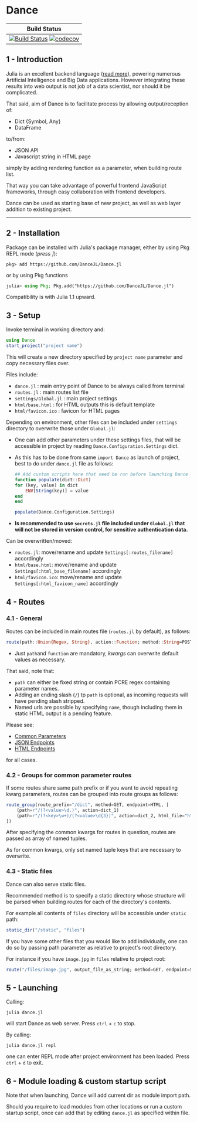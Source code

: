 # Dance

| **Build Status**                                       |
|:------------------------------------------------------:|
| [![Build Status](https://travis-ci.com/DanceJL/Dance.jl.svg?branch=master)](https://travis-ci.com/DanceJL/Dance.jl)  [![codecov](https://codecov.io/gh/DanceJL/Dance.jl/branch/master/graph/badge.svg)](https://codecov.io/gh/DanceJL/Dance.jl)|

## 1 - Introduction

Julia is an excellent backend language ([read more](https://cloud4scieng.org/2018/12/13/julia-distributed-computing-in-the-cloud/)), powering numerous Artificial Intelligence and Big Data applications.
However integrating these results into web output is not job of a data scientist, nor should it be complicated.

That said, aim of Dance is to facilitate process by allowing output/reception of:

- Dict {Symbol, Any}
- DataFrame

to/from:

- JSON API
- Javascript string in HTML page

simply by adding rendering function as a parameter, when building route list.

That way you can take advantage of powerful frontend JavaScript frameworks, through easy collaboration with frontend developers.

Dance can be used as starting base of new project, as well as web layer addition to existing project.

---

## 2 - Installation

Package can be installed with Julia's package manager, either by using Pkg REPL mode (*press ]*):

```
pkg> add https://github.com/DanceJL/Dance.jl
```

or by using Pkg functions

```julia
julia> using Pkg; Pkg.add("https://github.com/DanceJL/Dance.jl")
```

Compatibility is with Julia 1.1 upward.


## 3 - Setup

Invoke terminal in working directory and:

```julia
using Dance
start_project("project name")
```

This will create a new directory specified by `project name` parameter and copy necessary files over.

Files include:

- `dance.jl` : main entry point of Dance to be always called from terminal
- `routes.jl` : main routes list file
- `settings/Global.jl` : main project settings
- `html/base.html` : for HTML outputs this is default template
- `html/favicon.ico` : favicon for HTML pages

Depending on environment, other files can be included under `settings` directory to overwrite those under `Global.jl`:

- One can add other parameters under these settings files, that will be accessible in project by reading `Dance.Configuration.Settings` dict.
- As this has to be done from same `import Dance` as launch of project, best to do under `dance.jl` file as follows:

	```julia
	## Add custom scripts here that need be run before launching Dance ##
	function populate(dict::Dict)
    for (key, value) in dict
        ENV[String(key)] = value
    end
	end

	populate(Dance.Configuration.Settings)
	```

- **Is recommended to use `secrets.jl` file included under `Global.jl` that will not be stored in version control, for sensitive authentication data.**

Can be overwritten/moved:

- `routes.jl`: move/rename and update `Settings[:routes_filename]` accordingly
- `html/base.html`: move/rename and update `Settings[:html_base_filename]` accordingly
- `html/favicon.ico`: move/rename and update `Settings[:html_favicon_name]` accordingly

## 4 - Routes

### 4.1 - General

Routes can be included in main routes file (`routes.jl` by default), as follows:

```julia
route(path::Union{Regex, String}, action::Function; method::String=POST, endpoint=JSON, html_file::String=Configuration.Settings[:html_base_filename]*".html", name::Union{Symbol,Nothing}=nothing)
```

- Just `path`and `function` are mandatory, *kwargs* can overwrite default values as necessary.

That said, note that:
- `path` can either be fixed string or contain PCRE regex containing parameter names.
- Adding an ending slash (`/`) tp `path` is optional, as incoming requests will have pending slash stripped.
- Named urls are possible by specifying `name`, though including them in static HTML output is a pending feature.

Please see:
- [Common Parameters](docs/routes/common_parameters.md)
- [JSON Endpoints](docs/routes/endoints_json.md)
- [HTML Endpoints](docs/routes/endpoints_html.md)

for all cases.

### 4.2 - Groups for common parameter routes

If some routes share same path prefix or if you want to avoid repeating kwarg parameters, routes can be grouped into route groups as follows:

```julia
route_group(route_prefix="/dict", method=GET, endpoint=HTML, [
    (path=r"/(?<value>\d.)", action=dict_1)
    (path=r"/(?<key>\w+)/(?<value>\d{3})", action=dict_2, html_file="html/file")
])
```

After specifying the common kwargs for routes in question, routes are passed as array of named tuples.

As for common kwargs, only set named tuple keys that are necessary to overwrite.

### 4.3 - Static files

Dance can also serve static files.

Recommended method is to specify a static directory whose structure will be parsed when building routes for each of the directory's contents.

For example all contents of `files` directory will be accessible under `static` path:

```julia
static_dir("/static", "files")
```

If you have some other files that you would like to add individually, one can do so by passing path parameter as relative to project's root directory.

For instance if you have `image.jpg` in `files` relative to project root:

```julia
route("/files/image.jpg", output_file_as_string; method=GET, endpoint=STATIC)
```

## 5 - Launching

Calling:

```
julia dance.jl
```
will start Dance as web server.
Press `ctrl` + `c` to stop.

By calling:

```
julia dance.jl repl
```
one can enter REPL mode after project environment has been loaded.
Press `ctrl` + `d` to exit.

## 6 - Module loading & custom startup script
Note that when launching, Dance will add current dir as module import path.

Should you require to load modules from other locations or run a custom startup script, once can add that by editing `dance.jl` as specified within file.
